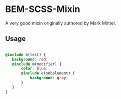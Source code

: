 BEM-SCSS-Mixin
==============

A very good mixin originally authored by Mark Mintel.

## Usage 

```SCSS

@include b(test) {
   background: red;
   @include m(modifier) {
       color: blue;
       @include e(subelement) { 
           background: gray;
       }
   }
}
```
